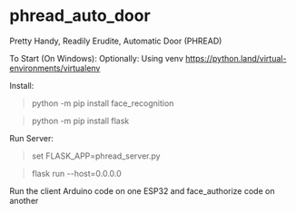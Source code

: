 # phread_auto_door
Pretty Handy, Readily Erudite, Automatic Door (PHREAD)

To Start (On Windows): 
Optionally: Using venv
https://python.land/virtual-environments/virtualenv

Install: 

>python -m pip install face_recognition

>python -m pip install flask 

Run Server: 

>set FLASK_APP=phread_server.py

>flask run --host=0.0.0.0

Run the client Arduino code on one ESP32 and face_authorize code on another

